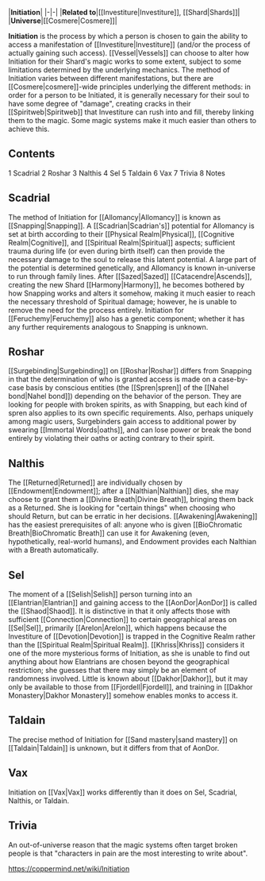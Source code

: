 |**Initiation**|
|-|-|
|**Related to**|[[Investiture\|Investiture]], [[Shard\|Shards]]|
|**Universe**|[[Cosmere\|Cosmere]]|

**Initiation** is the process by which a person is chosen to gain the ability to access a manifestation of [[Investiture\|Investiture]] (and/or the process of actually gaining such access). [[Vessel\|Vessels]] can choose to alter how Initiation for their Shard's magic works to some extent, subject to some limitations determined by the underlying mechanics. The method of Initiation varies between different manifestations, but there are [[Cosmere\|cosmere]]-wide principles underlying the different methods: in order for a person to be Initiated, it is generally necessary for their soul to have some degree of "damage", creating cracks in their [[Spiritweb\|Spiritweb]] that Investiture can rush into and fill, thereby linking them to the magic. Some magic systems make it much easier than others to achieve this.

## Contents

1 Scadrial
2 Roshar
3 Nalthis
4 Sel
5 Taldain
6 Vax
7 Trivia
8 Notes


## Scadrial
The method of Initiation for [[Allomancy\|Allomancy]] is known as [[Snapping\|Snapping]]. A [[Scadrian\|Scadrian's]] potential for Allomancy is set at birth according to their [[Physical Realm\|Physical]], [[Cognitive Realm\|Cognitive]], and [[Spiritual Realm\|Spiritual]] aspects; sufficient trauma during life (or even during birth itself) can then provide the necessary damage to the soul to release this latent potential. A large part of the potential is determined genetically, and Allomancy is known in-universe to run through family lines.
After [[Sazed\|Sazed]] [[Catacendre\|Ascends]], creating the new Shard [[Harmony\|Harmony]], he becomes bothered by how Snapping works and alters it somehow, making it much easier to reach the necessary threshold of Spiritual damage; however, he is unable to remove the need for the process entirely.
Initiation for [[Feruchemy\|Feruchemy]] also has a genetic component; whether it has any further requirements analogous to Snapping is unknown.

## Roshar
[[Surgebinding\|Surgebinding]] on [[Roshar\|Roshar]] differs from Snapping in that the determination of who is granted access is made on a case-by-case basis by conscious entities (the [[Spren\|spren]] of the [[Nahel bond\|Nahel bond]]) depending on the behavior of the person. They are looking for people with broken spirits, as with Snapping, but each kind of spren also applies to its own specific requirements. Also, perhaps uniquely among magic users, Surgebinders gain access to additional power by swearing [[Immortal Words\|oaths]], and can lose power or break the bond entirely by violating their oaths or acting contrary to their spirit.

## Nalthis
The [[Returned\|Returned]] are individually chosen by [[Endowment\|Endowment]]; after a [[Nalthian\|Nalthian]] dies, she may choose to grant them a [[Divine Breath\|Divine Breath]], bringing them back as a Returned. She is looking for "certain things" when choosing who should Return, but can be erratic in her decisions.
[[Awakening\|Awakening]] has the easiest prerequisites of all: anyone who is given [[BioChromatic Breath\|BioChromatic Breath]] can use it for Awakening (even, hypothetically, real-world humans), and Endowment provides each Nalthian with a Breath automatically.

## Sel
The moment of a [[Selish\|Selish]] person turning into an [[Elantrian\|Elantrian]] and gaining access to the [[AonDor\|AonDor]] is called the [[Shaod\|Shaod]]. It is distinctive in that it only affects those with sufficient [[Connection\|Connection]] to certain geographical areas on [[Sel\|Sel]], primarily [[Arelon\|Arelon]], which happens because the Investiture of [[Devotion\|Devotion]] is trapped in the Cognitive Realm rather than the [[Spiritual Realm\|Spiritual Realm]]. [[Khriss\|Khriss]] considers it one of the more mysterious forms of Initiation, as she is unable to find out anything about how Elantrians are chosen beyond the geographical restriction; she guesses that there may simply be an element of randomness involved.
Little is known about [[Dakhor\|Dakhor]], but it may only be available to those from [[Fjordell\|Fjordell]], and training in [[Dakhor Monastery\|Dakhor Monastery]] somehow enables monks to access it.

## Taldain
The precise method of Initiation for [[Sand mastery\|sand mastery]] on [[Taldain\|Taldain]] is unknown, but it differs from that of AonDor.

## Vax
Initiation on [[Vax\|Vax]] works differently than it does on Sel, Scadrial, Nalthis, or Taldain.

## Trivia
An out-of-universe reason that the magic systems often target broken people is that "characters in pain are the most interesting to write about".


https://coppermind.net/wiki/Initiation